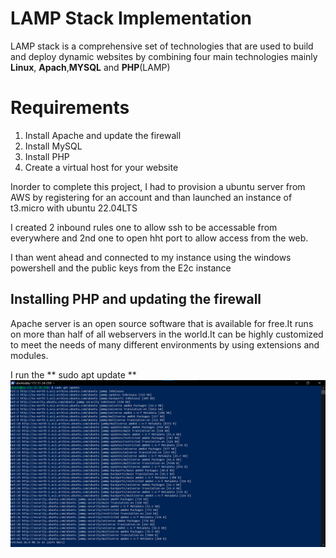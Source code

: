 # LAMP Stack Implementation

LAMP stack is a comprehensive set of technologies that are used to build and deploy dynamic websites by combining  four main technologies mainly **Linux**, **Apach**,**MYSQL** and **PHP**(LAMP) 


# Requirements #

1. Install Apache and update the firewall
2. Install MySQL
3. Install PHP
4. Create a virtual host for your website



Inorder to complete this project, I had to provision a ubuntu server from AWS by registering for an account and than launched an instance of t3.micro with ubuntu 22.04LTS

I created 2 inbound rules one to allow ssh to be accessable from everywhere and 2nd one to open hht port to allow access from the web.

I than went ahead and connected to my instance using the windows powershell and the public keys from the E2c instance

## Installing PHP and updating the firewall ##

Apache server is an open source software that is available for free.It runs on more than half of all webservers in the world.It can be highly customized to meet the needs of many different environments by using extensions and modules.

 I run the ** sudo apt update **
  ![Alt text](<images/apt update.png>)
